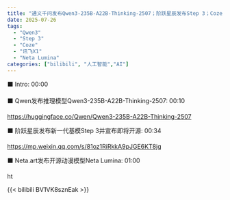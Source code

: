 ```yaml
---
title: "通义千问发布Qwen3-235B-A22B-Thinking-2507；阶跃星辰发布Step 3；Coze开源；讯飞X1升级【AI 早报 2025-07-26】"
date: 2025-07-26
tags:
  - "Qwen3"
  - "Step 3"
  - "Coze"
  - "讯飞X1"
  - "Neta Lumina"
categories: ["bilibili", "人工智能","AI"]
---
```


⬛️ Intro: 00:00

⬛️ Qwen发布推理模型Qwen3-235B-A22B-Thinking-2507: 00:10

https://huggingface.co/Qwen/Qwen3-235B-A22B-Thinking-2507

⬛️ 阶跃星辰发布新一代基模Step 3并宣布即将开源: 00:34

https://mp.weixin.qq.com/s/81oz1RiRkkA9pJGE6KT8jg

⬛️ Neta.art发布开源动漫模型Neta Lumina: 01:00

ht

{{< bilibili BV1VK8sznEak >}}